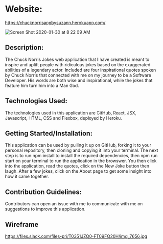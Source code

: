 # Website:

https://chucknorrisappbysuzann.herokuapp.com/

![Screen Shot 2020-01-30 at 8 22 09 AM](https://user-images.githubusercontent.com/58324606/73468495-b9f10a00-4339-11ea-8c0f-e4e47e9b5d19.png)

## Description:

The Chuck Norris Jokes web application that I have created is meant to inspire and uplift people with ridiculous jokes based on the exaggerated abilities of a legendary actor. Included are four inspirational quotes spoken by Chuck Norris that connected with me on my journey to be a Software Developer. His words are both wise and inspirational, while the jokes that feature him turn him into a Man God.

## Technologies Used:

The technologies used in this application are GitHub, React, JSX, Javascript, HTML, CSS and Flexbox, deployed by Heroku.

## Getting Started/Installation:

This application can be used by pulling it up on GitHub, forking it to your personal repository, then cloning and copying it into your terminal. The next step is to run npm install to install the required dependencies, then npm run start on your terminal to run the application in the browswer. You then click into the application, read the quotes, click on the New Joke button then laugh. After a few jokes, click on the About page to get some insight into how it came together.

## Contribution Guidelines:

Contributors can open an issue with me to communicate with me on suggestions to improve this application.

## Wireframe

https://files.slack.com/files-pri/T0351JZQ0-FT09FQ20H/img_7656.jpg
